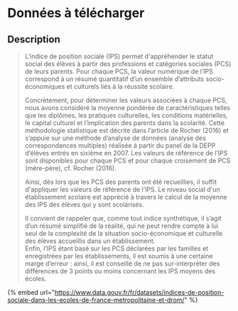 # Données à télécharger

## Description

> L’indice de position sociale (IPS) permet d'appréhender le statut social des élèves à partir des professions et catégories sociales (PCS) de leurs parents. Pour chaque PCS, la valeur numérique de l’IPS correspond à un résumé quantitatif d’un ensemble d’attributs socio-économiques et culturels liés à la réussite scolaire.
>
> Concrètement, pour déterminer les valeurs associées à chaque PCS, nous avons considéré la moyenne pondérée de caractéristiques telles que les diplômes, les pratiques culturelles, les conditions matérielles, le capital culturel et l’implication des parents dans la scolarité. Cette méthodologie statistique est décrite dans l’article de Rocher (2016) et s’appuie sur une méthode d’analyse de données (analyse des correspondances multiples) réalisée à partir du panel de la DEPP d’élèves entrés en sixième en 2007. Les valeurs de référence de l’IPS sont disponibles pour chaque PCS et pour chaque croisement de PCS (mère-père), cf. Rocher (2016).
>
> Ainsi, dès lors que les PCS des parents ont été recueillies, il suffit d'appliquer les valeurs de référence de l’IPS. Le niveau social d'un établissement scolaire est apprécié à travers le calcul de la moyenne des IPS des élèves qui y sont scolarisés.
>
> Il convient de rappeler que, comme tout indice synthétique, il s’agit d’un résumé simplifié de la réalité, qui ne peut rendre compte à lui seul de la complexité de la situation socio-économique et culturelle des élèves accueillis dans un établissement.\
> Enfin, l’IPS étant basé sur les PCS déclarées par les familles et enregistrées par les établissements, il est soumis à une certaine marge d’erreur : ainsi, il est conseillé de ne pas sur-interpréter des différences de 3 points ou moins concernant les IPS moyens des écoles.

{% embed url="https://www.data.gouv.fr/fr/datasets/indices-de-position-sociale-dans-les-ecoles-de-france-metropolitaine-et-drom/" %}
